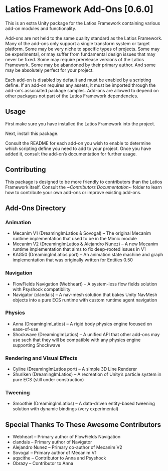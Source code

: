 # Latios Framework Add-Ons [0.6.0]

This is an extra Unity package for the Latios Framework containing various
add-on modules and functionality.

Add-ons are not held to the same quality standard as the Latios Framework. Many
of the add-ons only support a single transform system or target platform. Some
may be very niche to specific types of projects. Some may be experimental, or
may suffer from fundamental design issues that may never be fixed. Some may
require prerelease versions of the Latios Framework. Some may be abandoned by
their primary author. And some may be absolutely perfect for your project.

Each add-on is disabled by default and must be enabled by a scripting define. If
an add-on requires any assets, it must be imported through the add-on’s
associated package samples. Add-ons are allowed to depend on other packages not
part of the Latios Framework dependencies.

## Usage

First make sure you have installed the Latios Framework into the project.

Next, install this package.

Consult the README for each add-on you wish to enable to determine which
scripting define you need to add to your project. Once you have added it,
consult the add-on’s documentation for further usage.

## Contributing

This package is designed to be more friendly to contributors than the Latios
Framework itself. Consult the *\~Contributors Documentation\~* folder to learn
how to contribute your own add-ons or improve existing add-ons.

## Add-Ons Directory

### Animation

-   Mecanim V1 (DreamingImLatios & Sovogal) – The original Mecanim runtime
    implementation that used to be in the Mimic module
-   Mecanim V2 (DreamingImLatios & Alejandro Nunez) – A new Mecanim runtime
    implementation that aims to fix deep-rooted issues in V1
-   KAG50 (DreamingImLatios port) – An animation state machine and graph
    implementation that was originally written for Entities 0.50

### Navigation

-   FlowFields Navigation (Webheart) – A system-less flow fields solution with
    Psyshock compatibility
-   Navigator (clandais) – A nav-mesh solution that bakes Unity NavMesh objects
    into a pure ECS runtime with custom runtime agent navigation

### Physics

-   Anna (DreamingImLatios) – A rigid body physics engine focused on ease-of-use
-   Shockwave (DreamingImLatios) – A unified API that other add-ons may use such
    that they will be compatible with any physics engine supporting Shockwave

### Rendering and Visual Effects

-   Cyline (DreamingImLatios port) – A simple 3D Line Renderer
-   Shuriken (DreamingImLatios) – A recreation of Unity’s particle system in
    pure ECS (still under construction)

### Tweening

-   Smoothie (DreamingImLatios) – A data-driven entity-based tweening solution
    with dynamic bindings (very experimental)

## Special Thanks To These Awesome Contributors

-   Webheart – Primary author of FlowFields Navigation
-   clandais – Primary author of Navigator
-   Alejandro Nunez – Primary co-author of Mecanim V2
-   Sovogal – Primary author of Mecanim V1
-   aqscithe – Contributor to Anna and Psyshock
-   Obrazy – Contributor to Anna
